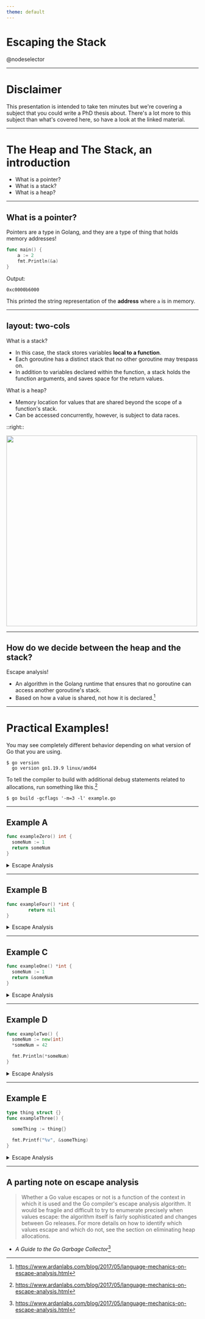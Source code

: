 ```yaml
---
theme: default
---
```


<style>
  code {
    @apply text-xs;
  }
</style>

# Escaping the Stack
@nodeselector

---

# Disclaimer

This presentation is intended to take ten minutes but we're covering a subject that you could write a PhD thesis about.
There's a lot more to this subject than what's covered here, so have a look at the linked material.

---

# The Heap and The Stack, an introduction

- What is a pointer?
- What is a stack?
- What is a heap?

---

## What is a pointer?

Pointers are a type in Golang, and they are a type of thing that holds memory addresses!

```go
func main() {
    a := 2
    fmt.Println(&a)
}
```

Output:
```
0xc0000b6000
```

This printed the string representation of the **address** where `a` is in memory.

---
layout: two-cols
---

What is a stack?
- In this case, the stack stores variables **local to a function**.
- Each goroutine has a distinct stack that no other goroutine may trespass on.
- In addition to variables declared within the function, a stack holds the function arguments, and saves space for the return values.

What is a heap?
- Memory location for values that are shared beyond the scope of a function's stack.
- Can be accessed concurrently, however, is subject to data races.

::right::

<img src="/stack.webp" width="500"/>

---

## How do we decide between the heap and the stack?

Escape analysis!
- An algorithm in the Golang runtime that ensures that no goroutine can access another goroutine's stack.
- Based on how a value is shared, not how it is declared.[^1]

[^1]: <https://www.ardanlabs.com/blog/2017/05/language-mechanics-on-escape-analysis.html>

---

# Practical Examples!

You may see completely different behavior depending on what version of Go that you are using.

```
$ go version
  go version go1.19.9 linux/amd64
```

To tell the compiler to build with additional debug statements related to allocations, run something like this.[^1]

```
$ go build -gcflags '-m=3 -l' example.go

```
[^1]: <https://tip.golang.org/doc/gc-guide#Escape_analysis>

---

## Example A

```go
func exampleZero() int {
  someNum := 1
  return someNum
}
```

<details>
<summary>Escape Analysis</summary>

```bash
./example_heap_alloc.go:15:11:[1] exampleZero stmt: someNum := 1
./example_heap_alloc.go:15:3:[1] exampleZero stmt: var someNum int
./example_heap_alloc.go:16:3:[1] exampleZero stmt: return someNum
```

</details>

---

## Example B

```go
func exampleFour() *int {
        return nil
}
```

<details>
<summary>Escape Analysis</summary>

```bash
./example.go:42:2:[1] exampleFour stmt: return nil
```

</details>

---

## Example C

```go
func exampleOne() *int {
  someNum := 1
  return &someNum
}
```

<details>
<summary>Escape Analysis</summary>

```bash
./example_heap_alloc.go:20:11:[1] exampleOne stmt: someNum := 1
./example_heap_alloc.go:20:3:[1] exampleOne stmt: var someNum int
./example_heap_alloc.go:21:3:[1] exampleOne stmt: return &someNum
./example_heap_alloc.go:20:3: someNum escapes to heap:
./example_heap_alloc.go:20:3:   flow: ~r0 = &someNum:
./example_heap_alloc.go:20:3:     from &someNum (address-of) at ./example_heap_alloc.go:21:10
./example_heap_alloc.go:20:3:     from return &someNum (return) at ./example_heap_alloc.go:21:3
./example_heap_alloc.go:20:3: moved to heap: someNum
```

</details>

---

## Example D

```go
func exampleTwo() {
  someNum := new(int)
  *someNum = 42

  fmt.Println(*someNum)
}
```

<details>
<summary>Escape Analysis</summary>

```bash
./example_heap_alloc.go:25:11:[1] exampleTwo stmt: someNum := new(int)
./example_heap_alloc.go:25:3:[1] exampleTwo stmt: var someNum *int
./example_heap_alloc.go:26:12:[1] exampleTwo stmt: *someNum = 42
./example_heap_alloc.go:28:14:[1] exampleTwo stmt: fmt.Println(*someNum)
./example_heap_alloc.go:28:15: *someNum escapes to heap:
./example_heap_alloc.go:28:15:   flow: {storage for ... argument} = &{storage for *someNum}:
./example_heap_alloc.go:28:15:     from *someNum (spill) at ./example_heap_alloc.go:28:15
./example_heap_alloc.go:28:15:     from ... argument (slice-literal-element) at ./example_heap_alloc.go:28:14
./example_heap_alloc.go:28:15:   flow: {heap} = {storage for ... argument}:
./example_heap_alloc.go:28:15:     from ... argument (spill) at ./example_heap_alloc.go:28:14
./example_heap_alloc.go:28:15:     from fmt.Println(... argument...) (call parameter) at ./example_heap_alloc.go:28:14
./example_heap_alloc.go:25:17: new(int) does not escape
./example_heap_alloc.go:28:14: ... argument does not escape
./example_heap_alloc.go:28:15: *someNum escapes to heap
```

</details>


---

## Example E

```go
type thing struct {}
func exampleThree() {

  someThing := thing{}

  fmt.Printf("%v", &someThing)
}
```

<details>
<summary>Escape Analysis</summary>

```bash
./example_heap_alloc.go:34:13:[1] exampleThree stmt: someThing := thing{}
./example_heap_alloc.go:34:3:[1] exampleThree stmt: var someThing thing
./example_heap_alloc.go:36:13:[1] exampleThree stmt: fmt.Printf("%v", &someThing)
./example_heap_alloc.go:34:3: someThing escapes to heap:
./example_heap_alloc.go:34:3:   flow: {storage for ... argument} = &someThing:
./example_heap_alloc.go:34:3:     from &someThing (address-of) at ./example_heap_alloc.go:36:20
./example_heap_alloc.go:34:3:     from &someThing (interface-converted) at ./example_heap_alloc.go:36:20
./example_heap_alloc.go:34:3:     from ... argument (slice-literal-element) at ./example_heap_alloc.go:36:13
./example_heap_alloc.go:34:3:   flow: {heap} = {storage for ... argument}:
./example_heap_alloc.go:34:3:     from ... argument (spill) at ./example_heap_alloc.go:36:13
./example_heap_alloc.go:34:3:     from fmt.Printf("%v", ... argument...) (call parameter) at ./example_heap_alloc.go:36:13
./example_heap_alloc.go:34:3: moved to heap: someThing
./example_heap_alloc.go:36:13: ... argument does not escape
```

</details>


---

## A parting note on escape analysis

> Whether a Go value escapes or not is a function of the context in which it is used and the Go compiler's escape analysis algorithm.
> It would be fragile and difficult to try to enumerate precisely when values escape: the algorithm itself is fairly sophisticated and changes between Go releases.
> For more details on how to identify which values escape and which do not, see the section on eliminating heap allocations.
- _A Guide to the Go Garbage Collector_[^1]

[^1]: <https://tip.golang.org/doc/gc-guide#Where_Go_Values_Live>

